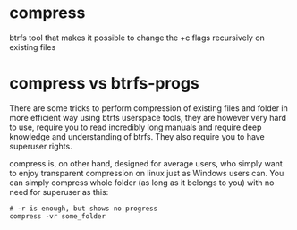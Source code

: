 # compress
btrfs tool that makes it possible to change the +c flags recursively on existing files

# compress vs btrfs-progs
There are some tricks to perform compression of existing files and folder in more efficient way using btrfs userspace tools,
they are however very hard to use, require you to read incredibly long manuals and require deep knowledge and understanding
of btrfs. They also require you to have superuser rights.

compress is, on other hand, designed for average users, who simply want to enjoy transparent compression on linux just as Windows
users can. You can simply compress whole folder (as long as it belongs to you) with no need for superuser as this:

```
# -r is enough, but shows no progress
compress -vr some_folder
```

